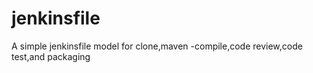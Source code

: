 # jenkinsfile
A simple jenkinsfile model for clone,maven -compile,code review,code test,and packaging
